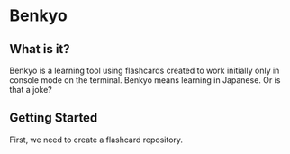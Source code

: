 Benkyo
======

What is it?
-----------
Benkyo is a learning tool using flashcards created to work initially only in console mode on the terminal.
Benkyo means learning in Japanese. Or is that a joke?

Getting Started
---------------

First, we need to create a flashcard repository.
